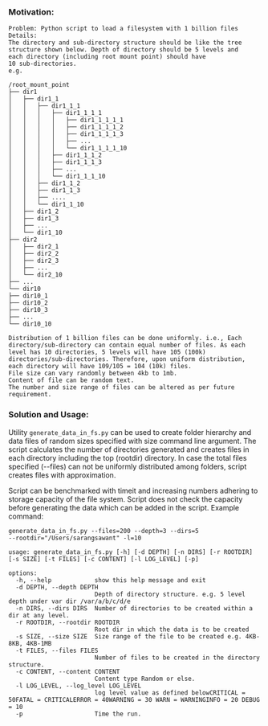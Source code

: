 ### Motivation:
    Problem: Python script to load a filesystem with 1 billion files
    Details:
    The directory and sub-directory structure should be like the tree
    structure shown below. Depth of directory should be 5 levels and
    each directory (including root mount point) should have
    10 sub-directories.
    e.g.
    
    /root_mount_point
    ├── dir1
    │   ├── dir1_1
    │   │   ├── dir1_1_1
    │   │   │   ├── dir1_1_1_1
    │   │   │   │   ├── dir1_1_1_1_1
    │   │   │   │   ├── dir1_1_1_1_2
    │   │   │   │   ├── dir1_1_1_1_3
    │   │   │   │   ├── ...
    │   │   │   │   └── dir1_1_1_1_10
    │   │   │   ├── dir1_1_1_2
    │   │   │   ├── dir1_1_1_3
    │   │   │   ├── ...
    │   │   │   └── dir1_1_1_10
    │   │   ├── dir1_1_2
    │   │   ├── dir1_1_3
    │   │   ├── ....
    │   │   └── dir1_1_10
    │   ├── dir1_2
    │   ├── dir1_3
    │   ├── ...
    │   └── dir1_10
    ├── dir2
    │   ├── dir2_1
    │   ├── dir2_2
    │   ├── dir2_3
    │   ├── ...
    │   └── dir2_10
    ├── ...
    └── dir10
    ├── dir10_1
    ├── dir10_2
    ├── dir10_3
    ├── ...
    └── dir10_10
    
    Distribution of 1 billion files can be done uniformly. i.e., Each directory/sub-directory can contain equal number of files. As each level has 10 directories, 5 levels will have 105 (100k) directories/sub-directories. Therefore, upon uniform distribution, each directory will have 109/105 = 104 (10k) files.
    File size can vary randomly between 4kb to 1mb.
    Content of file can be random text.
    The number and size range of files can be altered as per future requirement.


### Solution and Usage:
Utility `generate_data_in_fs.py` can be used to create folder hierarchy and data files
of random sizes specified with size command line argument. The script calculates the
number of directories generated and creates files in each directory including the 
top (rootdir) directory. In case the total files specified (--files) can not
be uniformly distributed among folders, script creates files with approximation.     

Script can be benchmarked with timeit and increasing numbers
adhering to storage capacity of the file system.
Script does not check the capacity before generating the data which
 can be added in the script. 
Example command:
```
generate_data_in_fs.py --files=200 --depth=3 --dirs=5 
--rootdir="/Users/sarangsawant" -l=10

usage: generate_data_in_fs.py [-h] [-d DEPTH] [-n DIRS] [-r ROOTDIR] [-s SIZE] [-t FILES] [-c CONTENT] [-l LOG_LEVEL] [-p]

options:
  -h, --help            show this help message and exit
  -d DEPTH, --depth DEPTH
                        Depth of directory structure. e.g. 5 level depth under var dir /var/a/b/c/d/e
  -n DIRS, --dirs DIRS  Number of directories to be created within a dir at any level.
  -r ROOTDIR, --rootdir ROOTDIR
                        Root dir in which the data is to be created
  -s SIZE, --size SIZE  Size range of the file to be created e.g. 4KB-8KB, 4KB-1MB
  -t FILES, --files FILES
                        Number of files to be created in the directory structure.
  -c CONTENT, --content CONTENT
                        Content type Random or else.
  -l LOG_LEVEL, --log_level LOG_LEVEL
                        log level value as defined belowCRITICAL = 50FATAL = CRITICALERROR = 40WARNING = 30 WARN = WARNINGINFO = 20 DEBUG = 10
  -p                    Time the run.

```

